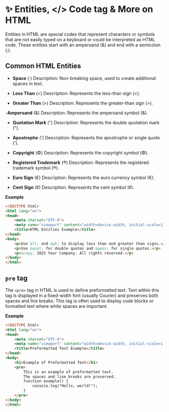 # ✨ Entities, </> Code tag & More on HTML
Entities in HTML are special codes that represent characters or symbols that are not easily typed on a keyboard or could be interpreted as HTML code. These entities start with an ampersand (&) and end with a semicolon (;).

## Common HTML Entities
- **Space** (&nbsp;)
Description: Non-breaking space, used to create additional spaces in text.

- **Less Than** (&lt;)
Description: Represents the less-than sign (<).

- **Greater Than** (&gt;)
Description: Represents the greater-than sign (>).

-**Ampersand** (&amp;)
Description: Represents the ampersand symbol (&).

- **Quotation Mark** (&quot;)
Description: Represents the double quotation mark (").

- **Apostrophe** (&apos;)
Description: Represents the apostrophe or single quote (').

- **Copyright** (&copy;)
Description: Represents the copyright symbol (©).

- **Registered Trademark** (&reg;)
Description: Represents the registered trademark symbol (®).

- **Euro Sign** (&euro;)
Description: Represents the euro currency symbol (€).

- **Cent Sign** (&cent;)
Description: Represents the cent symbol (¢).


**Example**
```html
<!DOCTYPE html>
<html lang="en">
<head>
    <meta charset="UTF-8">
    <meta name="viewport" content="width=device-width, initial-scale=1.0">
    <title>HTML Entities Example</title>
</head>
<body>
    <p>Use &lt; and &gt; to display less than and greater than signs.</p>
    <p>Use &quot; for double quotes and &apos; for single quotes.</p>
    <p>&copy; 2025 Your Company. All rights reserved.</p>
</body>
</html>
```

## `pre` tag
The `<pre>` tag in HTML is used to define preformatted text. Text within this tag is displayed in a fixed-width font (usually Courier) and preserves both spaces and line breaks. This tag is often used to display code blocks or formatted text where white spaces are important.

**Example**
```html
<!DOCTYPE html>
<html lang="en">
<head>
    <meta charset="UTF-8">
    <meta name="viewport" content="width=device-width, initial-scale=1.0">
    <title>Preformatted Text Example</title>
</head>
<body>
    <h1>Example of Preformatted Text</h1>
    <pre>
        This is an example of preformatted text.
        The spaces and line breaks are preserved.
        function example() {
            console.log("Hello, world!");
        }
    </pre>
</body>
</html>
```